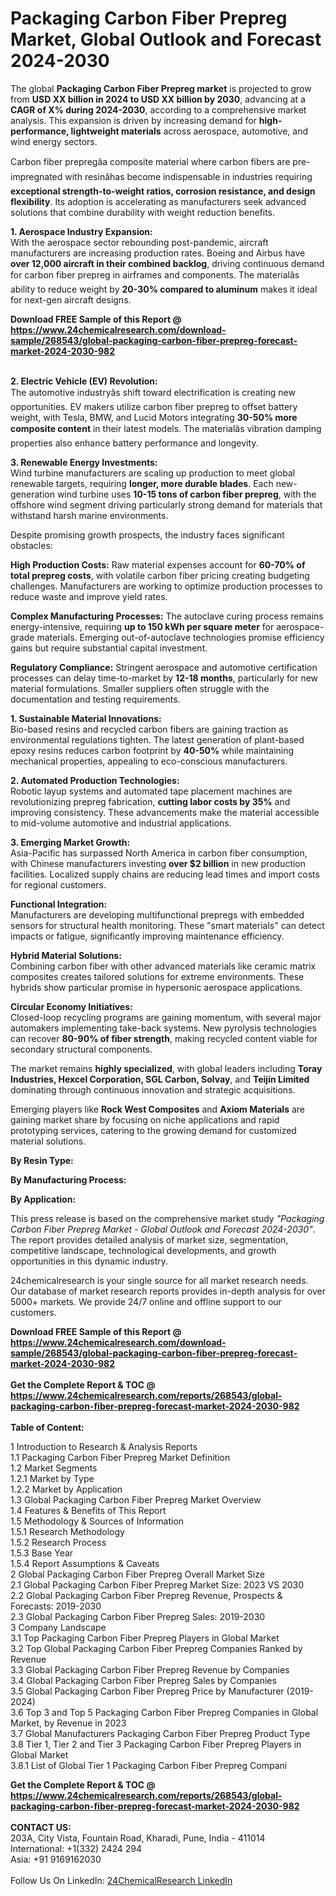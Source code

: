 <h1>Packaging Carbon Fiber Prepreg Market, Global Outlook and Forecast 2024-2030</h1><p>The global <strong>Packaging Carbon Fiber Prepreg market</strong> is projected to grow from <strong>USD XX billion in 2024 to USD XX billion by 2030</strong>, advancing at a <strong>CAGR of X% during 2024-2030</strong>, according to a comprehensive market analysis. This expansion is driven by increasing demand for <strong>high-performance, lightweight materials</strong> across aerospace, automotive, and wind energy sectors.</p><p>Carbon fiber prepregâa composite material where carbon fibers are pre-impregnated with resinâhas become indispensable in industries requiring <strong>exceptional strength-to-weight ratios, corrosion resistance, and design flexibility</strong>. Its adoption is accelerating as manufacturers seek advanced solutions that combine durability with weight reduction benefits.</p><p><strong>1. Aerospace Industry Expansion:</strong><br>
With the aerospace sector rebounding post-pandemic, aircraft manufacturers are increasing production rates. Boeing and Airbus have <strong>over 12,000 aircraft in their combined backlog</strong>, driving continuous demand for carbon fiber prepreg in airframes and components. The materialâs ability to reduce weight by <strong>20-30% compared to aluminum</strong> makes it ideal for next-gen aircraft designs.</p><div><b>Download FREE Sample of this Report @ 
            <a href="https://www.24chemicalresearch.com/download-sample/268543/global-packaging-carbon-fiber-prepreg-forecast-market-2024-2030-982">
            https://www.24chemicalresearch.com/download-sample/268543/global-packaging-carbon-fiber-prepreg-forecast-market-2024-2030-982</a></b></div><br><p><strong>2. Electric Vehicle (EV) Revolution:</strong><br>
The automotive industryâs shift toward electrification is creating new opportunities. EV makers utilize carbon fiber prepreg to offset battery weight, with Tesla, BMW, and Lucid Motors integrating <strong>30-50% more composite content</strong> in their latest models. The materialâs vibration damping properties also enhance battery performance and longevity.</p><p><strong>3. Renewable Energy Investments:</strong><br>
Wind turbine manufacturers are scaling up production to meet global renewable targets, requiring <strong>longer, more durable blades</strong>. Each new-generation wind turbine uses <strong>10-15 tons of carbon fiber prepreg</strong>, with the offshore wind segment driving particularly strong demand for materials that withstand harsh marine environments.</p><p>Despite promising growth prospects, the industry faces significant obstacles:</p><p><strong>High Production Costs:</strong> Raw material expenses account for <strong>60-70% of total prepreg costs</strong>, with volatile carbon fiber pricing creating budgeting challenges. Manufacturers are working to optimize production processes to reduce waste and improve yield rates.</p><p><strong>Complex Manufacturing Processes:</strong> The autoclave curing process remains energy-intensive, requiring <strong>up to 150 kWh per square meter</strong> for aerospace-grade materials. Emerging out-of-autoclave technologies promise efficiency gains but require substantial capital investment.</p><p><strong>Regulatory Compliance:</strong> Stringent aerospace and automotive certification processes can delay time-to-market by <strong>12-18 months</strong>, particularly for new material formulations. Smaller suppliers often struggle with the documentation and testing requirements.</p><p><strong>1. Sustainable Material Innovations:</strong><br>
Bio-based resins and recycled carbon fibers are gaining traction as environmental regulations tighten. The latest generation of plant-based epoxy resins reduces carbon footprint by <strong>40-50%</strong> while maintaining mechanical properties, appealing to eco-conscious manufacturers.</p><p><strong>2. Automated Production Technologies:</strong><br>
Robotic layup systems and automated tape placement machines are revolutionizing prepreg fabrication, <strong>cutting labor costs by 35%</strong> and improving consistency. These advancements make the material accessible to mid-volume automotive and industrial applications.</p><p><strong>3. Emerging Market Growth:</strong><br>
Asia-Pacific has surpassed North America in carbon fiber consumption, with Chinese manufacturers investing <strong>over $2 billion</strong> in new production facilities. Localized supply chains are reducing lead times and import costs for regional customers.</p><p><strong>Functional Integration:</strong><br>
    Manufacturers are developing multifunctional prepregs with embedded sensors for structural health monitoring. These "smart materials" can detect impacts or fatigue, significantly improving maintenance efficiency.</p><p><strong>Hybrid Material Solutions:</strong><br>
    Combining carbon fiber with other advanced materials like ceramic matrix composites creates tailored solutions for extreme environments. These hybrids show particular promise in hypersonic aerospace applications.</p><p><strong>Circular Economy Initiatives:</strong><br>
    Closed-loop recycling programs are gaining momentum, with several major automakers implementing take-back systems. New pyrolysis technologies can recover <strong>80-90% of fiber strength</strong>, making recycled content viable for secondary structural components.</p><p>The market remains <strong>highly specialized</strong>, with global leaders including <strong>Toray Industries, Hexcel Corporation, SGL Carbon, Solvay</strong>, and <strong>Teijin Limited</strong> dominating through continuous innovation and strategic acquisitions.</p><p>Emerging players like <strong>Rock West Composites</strong> and <strong>Axiom Materials</strong> are gaining market share by focusing on niche applications and rapid prototyping services, catering to the growing demand for customized material solutions.</p><p><strong>By Resin Type:</strong></p><p><strong>By Manufacturing Process:</strong></p><p><strong>By Application:</strong></p><p>This press release is based on the comprehensive market study <em>"Packaging Carbon Fiber Prepreg Market - Global Outlook and Forecast 2024-2030"</em>. The report provides detailed analysis of market size, segmentation, competitive landscape, technological developments, and growth opportunities in this dynamic industry.</p><p>24chemicalresearch is your single source for all market research needs. Our database of market research reports provides in-depth analysis for over 5000+ markets. We provide 24/7 online and offline support to our customers.</p><div><b>Download FREE Sample of this Report @ 
            <a href="https://www.24chemicalresearch.com/download-sample/268543/global-packaging-carbon-fiber-prepreg-forecast-market-2024-2030-982">
            https://www.24chemicalresearch.com/download-sample/268543/global-packaging-carbon-fiber-prepreg-forecast-market-2024-2030-982</a></b></div><br><div><b>Get the Complete Report & TOC @ 
            <a href="https://www.24chemicalresearch.com/reports/268543/global-packaging-carbon-fiber-prepreg-forecast-market-2024-2030-982">
            https://www.24chemicalresearch.com/reports/268543/global-packaging-carbon-fiber-prepreg-forecast-market-2024-2030-982</a></b></div><br>
            <b>Table of Content:</b><p>1 Introduction to Research & Analysis Reports<br />
    1.1 Packaging Carbon Fiber Prepreg Market Definition<br />
    1.2 Market Segments<br />
        1.2.1 Market by Type<br />
        1.2.2 Market by Application<br />
    1.3 Global Packaging Carbon Fiber Prepreg Market Overview<br />
    1.4 Features & Benefits of This Report<br />
    1.5 Methodology & Sources of Information<br />
        1.5.1 Research Methodology<br />
        1.5.2 Research Process<br />
        1.5.3 Base Year<br />
        1.5.4 Report Assumptions & Caveats<br />
2 Global Packaging Carbon Fiber Prepreg Overall Market Size<br />
    2.1 Global Packaging Carbon Fiber Prepreg Market Size: 2023 VS 2030<br />
    2.2 Global Packaging Carbon Fiber Prepreg Revenue, Prospects & Forecasts: 2019-2030<br />
    2.3 Global Packaging Carbon Fiber Prepreg Sales: 2019-2030<br />
3 Company Landscape<br />
    3.1 Top Packaging Carbon Fiber Prepreg Players in Global Market<br />
    3.2 Top Global Packaging Carbon Fiber Prepreg Companies Ranked by Revenue<br />
    3.3 Global Packaging Carbon Fiber Prepreg Revenue by Companies<br />
    3.4 Global Packaging Carbon Fiber Prepreg Sales by Companies<br />
    3.5 Global Packaging Carbon Fiber Prepreg Price by Manufacturer (2019-2024)<br />
    3.6 Top 3 and Top 5 Packaging Carbon Fiber Prepreg Companies in Global Market, by Revenue in 2023<br />
    3.7 Global Manufacturers Packaging Carbon Fiber Prepreg Product Type<br />
    3.8 Tier 1, Tier 2 and Tier 3 Packaging Carbon Fiber Prepreg Players in Global Market<br />
        3.8.1 List of Global Tier 1 Packaging Carbon Fiber Prepreg Compani</p><div><b>Get the Complete Report & TOC @ 
            <a href="https://www.24chemicalresearch.com/reports/268543/global-packaging-carbon-fiber-prepreg-forecast-market-2024-2030-982">
            https://www.24chemicalresearch.com/reports/268543/global-packaging-carbon-fiber-prepreg-forecast-market-2024-2030-982</a></b></div><br><b>CONTACT US:</b><br>
            203A, City Vista, Fountain Road, Kharadi, Pune, India - 411014<br>
            International: +1(332) 2424 294<br>
            Asia: +91 9169162030 <br><br>
            Follow Us On LinkedIn: <a href="https://www.linkedin.com/company/24chemicalresearch/">24ChemicalResearch LinkedIn</a>